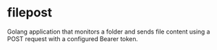 # filepost

Golang application that monitors a folder and sends file content using a POST request with a configured Bearer token.